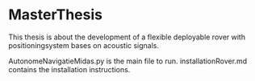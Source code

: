 # MasterThesis
This thesis is about the development of a flexible deployable rover with positioningsystem bases on acoustic signals.

AutonomeNavigatieMidas.py is the main file to run. installationRover.md contains the installation instructions.
